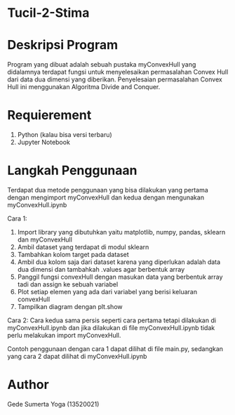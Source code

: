 # Tucil-2-Stima

# Deskripsi Program

Program yang dibuat adalah sebuah pustaka myConvexHull yang didalamnya terdapat fungsi untuk menyelesaikan permasalahan Convex Hull dari data dua dimensi yang diberikan. Penyelesaian permasalahan Convex Hull ini menggunakan Algoritma Divide and Conquer.

# Requierement

1. Python (kalau bisa versi terbaru)
2. Jupyter Notebook

# Langkah Penggunaan

Terdapat dua metode penggunaan yang bisa dilakukan yang pertama dengan mengimport myConvexHull dan kedua dengan mengunakan myConvexHull.ipynb

Cara 1:

1. Import library yang dibutuhkan yaitu matplotlib, numpy, pandas, sklearn dan myConvexHull
2. Ambil dataset yang terdapat di modul sklearn
3. Tambahkan kolom target pada dataset
4. Ambil dua kolom saja dari dataset karena yang diperlukan adalah data dua dimensi dan tambahkah .values agar berbentuk array
5. Panggil fungsi convexHull dengan masukan data yang berbentuk array tadi dan assign ke sebuah variabel
6. Plot setiap elemen yang ada dari variabel yang berisi keluaran convexHull
7. Tampilkan diagram dengan plt.show

Cara 2:
Cara kedua sama persis seperti cara pertama tetapi dilakukan di myConvexHull.ipynb dan jika dilakukan di file myConvexHull.ipynb tidak perlu melakukan import myConvexHull.

Contoh penggunaan dengan cara 1 dapat dilihat di file main.py, sedangkan yang cara 2 dapat dilihat di myConvexHull.ipynb

# Author

Gede Sumerta Yoga (13520021)
